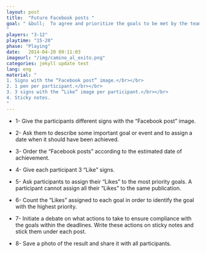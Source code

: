 ```yaml
---
layout: post
title:  "Future Facebook posts "
goal: " &bull;  To agree and prioritize the goals to be met by the team in the short, medium and/or long term.
"
players: "3-12"
playtime: "15-20"
phase: "Playing"
date:   2014-04-20 09:11:03
imageurl: "/img/camino_al_exito.png"
categories: jekyll update test
lang: eng
material: "
1. Signs with the “Facebook post” image.</br></br>
2. 1 pen per participant.</br></br>
3. 3 signs with the “Like” image per participant.</br></br>
4. Sticky notes.
"
---
```

- 1- Give the participants different signs with the “Facebook post” image.

- 2- Ask them to describe some important goal or event and to assign a date when it should have been achieved.

- 3- Order the “Facebook posts” according to the estimated date of achievement.

- 4- Give each participant 3 “Like” signs.

- 5- Ask participants to assign their “Likes” to the most priority goals. A participant cannot assign all their “Likes” to the same publication.

- 6- Count the “Likes” assigned to each goal in order to identify the goal with the highest priority.

- 7- Initiate a debate on what actions to take to ensure compliance with the goals within the deadlines. Write these actions on sticky notes and stick them under each post.

- 8- Save a photo of the result and share it with all participants.